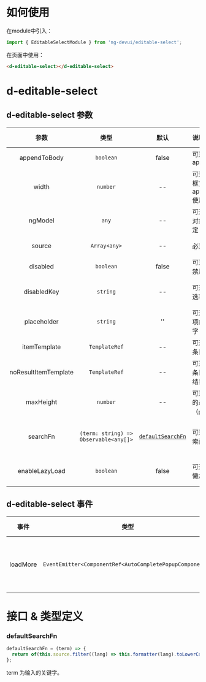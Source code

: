 # 如何使用
在module中引入：
```ts
import { EditableSelectModule } from 'ng-devui/editable-select';
```
在页面中使用：
```html
<d-editable-select></d-editable-select>
```
# d-editable-select
## d-editable-select 参数

|         参数         |      类型      |                默认                 | 说明                                           | 跳转 Demo                                                                 |
| :------------------: | :------------: | :---------------------------------: | :--------------------------------------------- | ------------------------------------------------------------------------- |
|     appendToBody     |   `boolean`    |                false                | 可选，下拉是否 appendToBody                    | [基本用法](demo#basic-usage)                  |
|        width         |    `number`    |                 --                  | 可选，控制下拉框宽度，搭配 appendToBody 使用（`px`）   |
|       ngModel        |     `any`      |                 --                  | 可选，绑定选中对象，可双向绑定                 | [基本用法](demo#basic-usage)                  |
|        source        |    `Array<any>`     |            --                  | 必选，数据列表                               | [基本用法](demo#basic-usage)                  |
|       disabled       |   `boolean`    |                false                | 可选，值为 true 禁用下拉框                     |
|     disabledKey      |    `string`    |                 --                  | 可选，设置禁用选项的 Key 值                    | [设置禁用选项](demo#disable-data-with-source) |
|     placeholder      |    `string`    |                 ''                  | 可选，没有选中项的时候提示文字                 |
|     itemTemplate     | `TemplateRef`  |                 --                  | 可选，下拉菜单条目的模板                       |
| noResultItemTemplate | `TemplateRef`  |                 --                  | 可选，下拉菜单条目搜索后没有结果的模板         |
|      maxHeight       |    `number`    |                 --                  | 可选，下拉菜单的最大高度（`px`）                       | [基本用法](demo#basic-usage)                  |
|       searchFn       |            `(term: string) => Observable<any[]>`             | [`defaultSearchFn`](#defaultsearchfn) | 可选，自定义搜索函数                           | [自定义匹配方法](demo#with-search-function)   |
|    enableLazyLoad    |   `boolean`    |                false                | 可选，是否允许懒加载                           | [数据懒加载](demo#lazy-load)                  |

## d-editable-select 事件

|   事件   |        类型         |                                                                 说明                                                                  | 跳转 Demo                                                |
| :------: | :-----------------: | :-----------------------------------------------------------------------------------------------------------------------------------: | -------------------------------------------------------- |
| loadMore | `EventEmitter<ComponentRef<AutoCompletePopupComponent>>` | 懒加载触发事件，配合`enableLazyLoad`使用，使用`$event.loadFinish()`关闭 loading 状态，其中\$event 为 AutoCompletePopupComponent 的实例 | [数据懒加载](demo#lazy-load) |

# 接口 & 类型定义
### defaultSearchFn

```ts
defaultSearchFn = (term) => {
  return of(this.source.filter((lang) => this.formatter(lang).toLowerCase().indexOf(term.toLowerCase()) !== -1));
};
```
term 为输入的关键字。
